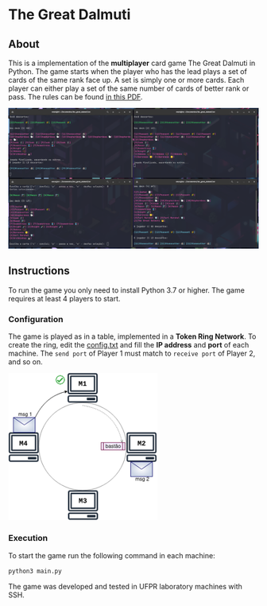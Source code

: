 # The Great Dalmuti

## About

This is a implementation of the **multiplayer** card game The Great Dalmuti in Python. The game starts when the player who has the lead
plays a set of cards of the same rank face up. A set is simply one or more cards. Each player can either play a set of the same number of cards of better rank or pass. The rules can be found [in this PDF](./great_dalmuti_rules.pdf).

<img src="./img/game.png" alt="The Great Dalmuti" width="600"/>

## Instructions

To run the game you only need to install Python 3.7 or higher. The game requires at least 4 players to start. 

### Configuration

The game is played as in a table, implemented in a **Token Ring Network**. To create the ring, edit the [config.txt](./src/config.txt) and fill the **IP address** and **port** of each machine. The `send port` of Player 1 must match to `receive port` of Player 2, and so on. 

<img src="./img/ring2.png" alt="Config" width="300"/>

### Execution

To start the game run the following command in each machine:

```bash
python3 main.py
```

The game was developed and tested in UFPR laboratory machines with SSH.